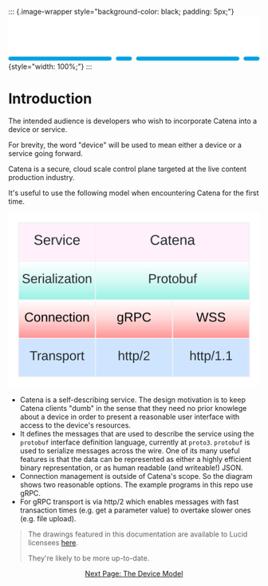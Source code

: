 
::: {.image-wrapper style="background-color: black; padding: 5px;"}
![Catena Logo](images/Catena%20Logo_PMS2191%20&%20White.png){style="width: 100%;"}
:::

# Introduction

The intended audience is developers who wish to incorporate Catena into a device or service.

For brevity, the word "device" will be used to mean either a device or a service going forward.

Catena is a secure, cloud scale control plane targeted at the live content production industry.

It's useful to use the following model when encountering Catena for the first time.


![Alt](images/Catena%20UML%20-%20Layers.svg)

- Catena is a self-describing service. The design motivation is to keep Catena clients "dumb" in the sense that they need no prior knowlege about a device in order to present a reasonable user interface with access to the device's resources.
- It defines the messages that are used to describe the service using the `protobuf` interface definition language, currently at `proto3`. `protobuf` is used to serialize messages across the wire. One of its many useful features is that the data can be represented as either a highly efficient binary representation, or as human readable (and writeable!) JSON.
- Connection management is outside of Catena's scope. So the diagram shows two reasonable options. The example programs in this repo use gRPC.
- For gRPC transport is via http/2 which enables messages with fast transaction times (e.g. get a parameter value) to overtake slower ones (e.g. file upload).

> The drawings featured in this documentation are available to Lucid licensees [here](https://lucid.app/lucidchart/f8e5c336-3c28-4f45-9844-6f8f8cb4d1bc/edit?viewport_loc=-89%2C-33%2C1986%2C1220%2C5clx7UNbqSKm&invitationId=inv_4a6be56a-bf42-4a9f-ab54-262174f9b14c).
>
> They're likely to be more up-to-date.

<div style="text-align: center">

[Next Page: The Device Model](DeviceModel.md)

</div>